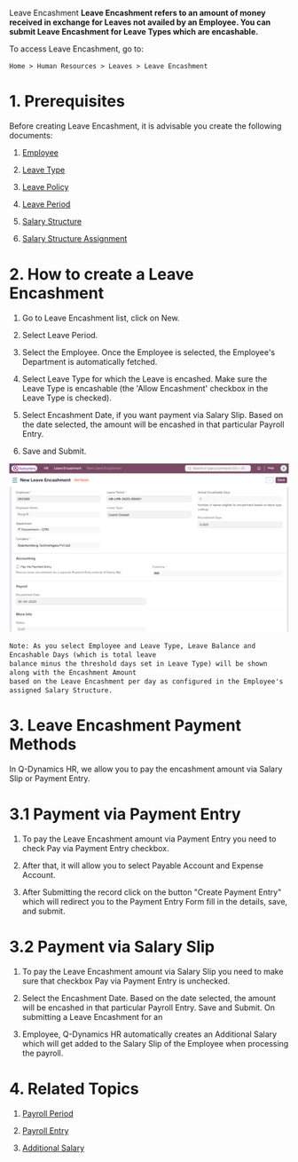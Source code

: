 Leave Encashment 
**Leave Encashment refers to an amount of money received in exchange for Leaves not availed by an Employee. You can submit Leave Encashment for Leave Types which are encashable.**

To access Leave Encashment, go to:

    Home > Human Resources > Leaves > Leave Encashment

# 1. Prerequisites 

Before creating Leave Encashment, it is advisable you create the following documents:

1. [Employee](../Organization%20Management/Employee.md)

2. [Leave Type](../LeaveManagement/LeaveType.md)

3. [Leave Policy](../LeaveManagement/LeavePolicy.md)

4. [Leave Period](../LeaveManagement/LeavePeriod.md)

5. [Salary Structure]()

6. [Salary Structure Assignment]()

# 2. How to create a Leave Encashment 

1. Go to Leave Encashment list, click on New.

2. Select Leave Period.

3. Select the Employee. Once the Employee is selected, the Employee's Department is automatically fetched.

4. Select Leave Type for which the Leave is encashed. Make sure the Leave Type is encashable (the 'Allow Encashment' checkbox in the Leave Type is checked).

5. Select Encashment Date, if you want payment via Salary Slip. Based on the date selected, the amount will be encashed in that particular Payroll Entry.

6. Save and Submit.

![LeaveEncashment](../images/Leaves-Images/LeaveEncashment.png)

    Note: As you select Employee and Leave Type, Leave Balance and Encashable Days (which is total leave 
    balance minus the threshold days set in Leave Type) will be shown along with the Encashment Amount
    based on the Leave Encashment per day as configured in the Employee's assigned Salary Structure.

# 3. Leave Encashment Payment Methods 

In Q-Dynamics HR, we allow you to pay the encashment amount via Salary Slip or Payment Entry.

# 3.1 Payment via Payment Entry 

1. To pay the Leave Encashment amount via Payment Entry you need to check Pay via Payment Entry checkbox.

2. After that, it will allow you to select Payable Account and Expense Account.

3. After Submitting the record click on the button "Create Payment Entry" which will redirect you to the Payment Entry Form fill in the details, save, and submit.

# 3.2 Payment via Salary Slip 

1. To pay the Leave Encashment amount via Salary Slip you need to make sure that checkbox Pay via Payment Entry is unchecked.

2. Select the Encashment Date. Based on the date selected, the amount will be encashed in that particular Payroll Entry. Save and Submit. On submitting a Leave Encashment for an 

3. Employee, Q-Dynamics HR automatically creates an Additional Salary which will get added to the Salary Slip of the Employee when processing the payroll.

# 4. Related Topics 

1. [Payroll Period]()

2. [Payroll Entry]()

3. [Additional Salary]()